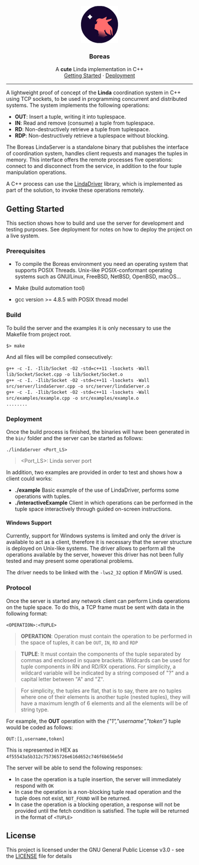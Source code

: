 <p align="center">
    <img src="doc/logo.png" alt="Logo" width=100 height=100>
  </a>

  <h3 align="center">Boreas</h3>

  <p align="center">
  A <b>cute</b> Linda implementation in C++
    <br>
    <a href="https://github.com/aeri/Boreas/blob/master/README.md#Getting-Started">Getting Started</a>
    ·
    <a href="https://github.com/aeri/Boreas/blob/master/README.md#deployment">Deployment</a>
  </p>
</p>

---
A lightweight proof of concept of the **Linda** coordination system in C++ using TCP sockets, to be used in programming concurrent and distributed systems.
The system implements the following operations:

* **OUT**: Insert a tuple, writing it into tuplespace.
* **IN**: Read and remove (consume) a tuple from tuplespace. 
* **RD**: Non-destructively retrieve a tuple from tuplespace.
* **RDP**: Non-destructively retrieve a tuplespace without blocking.

The Boreas LindaServer is a standalone binary that publishes the interface of coordination system, handles client requests and manages the tuples in memory. This interface offers the remote processes five operations: connect to and disconnect from the service, in addition to the four tuple manipulation operations.

A C++ process can use the [LindaDriver](lib/LindaDriver/) library, which is implemented as part of the solution, to invoke these operations remotely.

## Getting Started

This section shows how to build and use the server for development and testing purposes. See deployment for notes on how to deploy the project on a live system.

### Prerequisites

* To compile the Boreas environment you need an operating system that supports POSIX Threads. Unix-like POSIX-conformant operating systems such as GNU/Linux, FreeBSD, NetBSD, OpenBSD, macOS...

* Make (build automation tool)

* gcc version >= 4.8.5 with POSIX thread model


### Build
To build the server and the examples it is only necessary to use the Makefile from project root. 

```
$> make
```

And all files will be compiled consecutively:

```
g++ -c -I. -Ilib/Socket -O2 -std=c++11 -lsockets -Wall lib/Socket/Socket.cpp -o lib/Socket/Socket.o
g++ -c -I. -Ilib/Socket -O2 -std=c++11 -lsockets -Wall src/server/lindaServer.cpp -o src/server/lindaServer.o
g++ -c -I. -Ilib/Socket -O2 -std=c++11 -lsockets -Wall src/examples/example.cpp -o src/examples/example.o
........
```

### Deployment

Once the build process is finished, the binaries will have been generated in the `bin/` folder and the server can be started as follows: 

```
./lindaServer <Port_LS>
```
><Port_LS>: Linda server port

In addition, two examples are provided in order to test and shows how a client could works:

* **./example** Basic example of the use of LindaDriver, performs some operations with tuples.
* **./interactiveExample** Client in which operations can be performed in the tuple space interactively through guided on-screen instructions.

#### Windows Support

Currently, support for Windows systems is limited and only the driver is available to act as a client, therefore it is necessary that the server structure is deployed on Unix-like systems. The driver allows to perform all the operations available by the server, however this driver has not been fully tested and may present some operational problems.

The driver needs to be linked with the ```-lws2_32``` option if MinGW is used.

### Protocol

Once the server is started any network client can perform Linda operations on the tuple space. To do this, a TCP frame must be sent with data in the following format:

```
<OPERATION>:<TUPLE>
```
>**OPERATION**: Operation must contain the operation to be performed in the space of tuples, 
it can be `OUT`, `IN`, `RD` and `RDP`

>**TUPLE**: It must contain the components of the tuple separated by commas and enclosed in square brackets. Wildcards can be used for tuple components in RN and RD/RX operations. For simplicity, a wildcard variable will be indicated by a string composed of "?" and a capital letter between "A" and "Z".

> For simplicity, the tuples are flat, that is to say, there are no tuples where one of their elements is another tuple (nested tuples), they will have a maximum length of 6 elements and all the elements will be of string type.

For example, the **OUT** operation with the *{"1","username","token"}* tuple would be coded as follows:

``` {"
OUT:[1,username,token]
```
This is represented in HEX as `4f55543a5b312c757365726e616d652c746f6b656e5d`

The server will be able to send the following responses:

* In case the operation is a tuple insertion, the server will immediately respond with `OK`
* In case the operation is a non-blocking tuple read operation and the tuple does not exist, `NOT_FOUND` will be returned.
* In case the operation is a blocking operation, a response will not be provided until the fetch condition is satisfied. The tuple will be returned in the format of `<TUPLE>`

## License

This project is licensed under the GNU General Public License v3.0 - see the [LICENSE](COPYING) file for details

